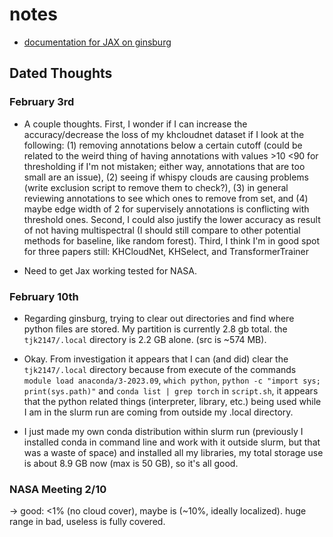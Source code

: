 # notes

- [documentation for JAX on ginsburg](https://columbiauniversity.atlassian.net/wiki/spaces/rcs/pages/62141879/Ginsburg+-+Job+Examples#Getting-Python-libraries-JAX-and-JAXLIB-to-work-with-GPUs)

## Dated Thoughts

### February 3rd
- A couple thoughts. First, I wonder if I can increase the accuracy/decrease the loss of my khcloudnet dataset if I look at the following: (1) removing annotations below a certain cutoff (could be related to the weird thing of having annotations with values >10 <90 for thresholding if I'm not mistaken; either way, annotations that are too small are an issue), (2) seeing if whispy clouds are causing problems (write exclusion script to remove them to check?), (3) in general reviewing annotations to see which ones to remove from set, and (4) maybe edge width of 2 for supervisely annotations is conflicting with threshold ones. Second, I could also justify the lower accuracy as result of not having multispectral (I should still compare to other potential methods for baseline, like random forest). Third, I think I'm in good spot for three papers still: KHCloudNet, KHSelect, and TransformerTrainer

- Need to get Jax working tested for NASA. 

### February 10th

- Regarding ginsburg, trying to clear out directories and find where python files are stored. My partition is currently 2.8 gb total. the `tjk2147/.local` directory is 2.2 GB alone. (src is ~574 MB). 

- Okay. From investigation it appears that I can (and did) clear the `tjk2147/.local` directory because from execute of the commands `module load anaconda/3-2023.09`, `which python`, `python -c "import sys; print(sys.path)"` and `conda list | grep torch` in `script.sh`, it appears that the python related things (interpreter, library, etc.) being used while I am in the slurm run are coming from outside my .local directory. 

- I just made my own conda distribution within slurm run (previously I installed conda in command line and work with it outside slurm, but that was a waste of space) and installed all my libraries, my total storage use is about 8.9 GB now (max is 50 GB), so it's all good. 


### NASA Meeting 2/10 

-> good: <1% (no cloud cover), maybe is (~10%, ideally localized). huge range in bad, useless is fully covered. 